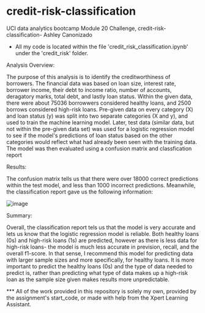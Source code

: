 # credit-risk-classification
UCI data analytics bootcamp Module 20 Challenge, credit-risk-classification- Ashley Canonizado

- All my code is located within the file 'credit_risk_classification.ipynb' under the 'credit_risk' folder.

Analysis Overview:

The purpose of this analysis is to identify the creditworthiness of borrowers. 
The financial data was based on loan size, interest rate, borrower income, their debt to income ratio, number of accounts, deragatory marks, total debt, and lastly loan status. Within the given data, there were about 75036 borrowwers considered healthy loans, and 2500 borrows considered high-risk loans. Pre-given data on every category (X) and loan status (y) was split into two separate categories (X and y), and used to train the machine learning model. Later, test data (similar data, but not within the pre-given data set) was used for a logistic regression model to see if the model's predictions of loan status based on the other categories would reflect what had already been seen with the training data. The model was then evaluated using a confusion matrix and classfication report

Results:

The confusion matrix tells us that there were over 18000 correct predictions within the test model, and less than 1000 incorrect predictions. 
Meanwhile, the classification report gave us the following information:

![image](https://github.com/user-attachments/assets/3b9a04a4-dab3-4aa3-9cf4-669c80d0e503)


Summary:

Overall, the classification report tels us that the model is very accurate and lets us know that the logistic regression model is reliable. Both healthy loans (0s) and high-risk loans (1s) are predicted, however as there is less data for high-risk loans- the model is much less accurate in prevision, recall, and the overall f1-score. In that sense, I recommend this model for predicting data with larger sample sizes and more specifically, for healthy loans. It is more important to predict the healthy loans (0s) and the type of data needed to predict is, rather than predicting what type of data makes up a high-risk loan as the sample size given makes results more unpredictable. 

*** All of the work provided in this repository is solely my own, provided by the assignment's start_code, or made with help from the Xpert Learning Assistant. 
